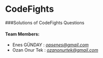 # CodeFights

###Solutions of CodeFights Questions

#### Team Members:
- Enes GÜNDAY   : *opsenes@gmail.com*
- Ozan Onur Tek : *ozanonurtek@gmail.com*

